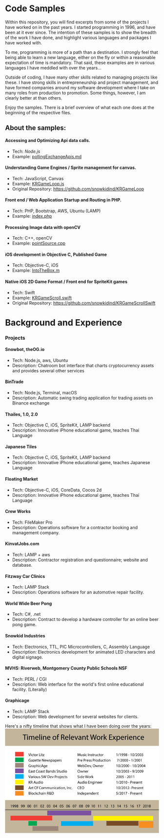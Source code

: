 # Code Samples

Within this repository, you will find excerpts from some of the projects I have worked on in the past years. I started programming in 1996, and have been at it ever since. The intention of these samples is to show the breadth of the work I have done, and highlight various languages and packages I have worked with. 

To me, programming is more of a path than a destination. I strongly feel that being able to learn a new language, either on the fly or within a reasonable expectation of time is mandatory. That said, these examples are in various languages I have meddled with over the years...

Outside of coding, I have many other skills related to managing projects like these. I have strong skills in entrepreneurship and project management, and have formed companies around my software development where I take on many roles from production to promotion. Some things, however, I am clearly better at than others.

Enjoy the samples. There is a brief overview of what each one does at the beginning of the respective files.

## About the samples:

#### Accessing and Optimizing Api data calls. 
- Tech: _Node.js_  
- Example: [pollingExchangeApis.md](./pollingExchangeApis.md) 

#### Understanding Game Engines / Sprite management for canvas. 
- Tech: JavaScript, Canvas
- Example: [KRGameLoop.js](./KRGameLoop.js)
- Original Repository: https://github.com/snowkidind/KRGameLoop

#### Front end / Web Application Startup and Routing in PHP. 
- Tech: PHP, Bootstrap, AWS, Ubuntu (LAMP)
- Example: [index.php](./index.php)

#### Processing Image data with openCV
- Tech: C++, openCV
- Example: [pointSource.cpp](./pointSource.cpp)

#### iOS development in Objective C, Published Game
- Tech: Objective-C, iOS
- Example: [IntoTheBox.m](./IntoTheBox.m)

#### Native iOS 2D Game Format / Front end for SpriteKit games
- Tech: Swift
- Example: [KRGameScroll.swift](./KRGameScroll.swift)
- Original Repository: https://github.com/snowkidind/KRGameScrollSwift

# Background and Experience

### Projects

#### Snowbot, theOG.io
- Tech: Node.js, aws, Ubuntu
- Description: Chatroom bot interface that charts cryptocurrency assets and provides several other services

#### BinTrade
- Tech: Node.js, Terminal, macOS
- Description: Automatic swing trading application for trading assets on Binance exchange

#### Thailes, 1.0, 2.0
- Tech: Objective C, iOS, SpriteKit, LAMP backend
- Description: Innovative iPhone educational game, teaches Thai Language

#### Japanese Tiles
- Tech: Objective C, iOS, SpriteKit, LAMP backend
- Description: Innovative iPhone educational game, teaches Japanese Language

#### Floating Market
- Tech: Objective-C, iOS, CoreData, Cocos 2d
- Description: Innovative iPhone educational game, teaches Thai Language

#### Crew Works
- Tech: FileMaker Pro
- Description: Operations software for a contractor booking and management company.

#### KinvatJobs.com
- Tech: LAMP + aws
- Description: Contractor registration and questionnaire; website and database.

#### Fitzway Car Clinics
- Tech: LAMP Stack
- Description: Operations software for an automotive repair facility.

#### World Wide Beer Pong
- Tech: C#, .net
- Description: Contract to develop a hardware controller for an online beer pong game.

#### Snowkid Industries
- Tech: Electronics, TTL, PIC Microcontrollers, C, Assembly Language
- Description: Electronics development for animated LED characters and digital signage.

#### MVHS: Riverweb, Montgomery County Public Schools NSF
- Tech: PERL / CGI 
- Description: Web interface for the world's first online educational facility. (Literally)

#### Graphicage
- Tech: LAMP Stack
- Description: Web development for several websites for clients.

Here's a nifty timeline that shows what I have been doing over the years:
![timeline](/resources/timeline.png)

